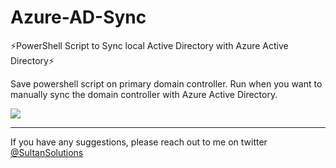 # Azure-AD-Sync

:zap:PowerShell Script to Sync local Active Directory with Azure Active Directory:zap:

Save powershell script on primary domain controller. Run when you want to manually sync the domain controller with Azure Active Directory. 


<img src="https://i.imgur.com/JtPUf2i.png">

---

If you have any suggestions, please reach out to me on twitter <a href="https://twitter.com/sultansolutions">@SultanSolutions</a>
